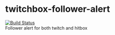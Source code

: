 # twitchbox-follower-alert
[![Build Status](https://travis-ci.org/asser-dk/twitchbox-follower-alert.svg)](https://travis-ci.org/asser-dk/twitchbox-follower-alert)  
Follower alert for both twitch and hitbox
